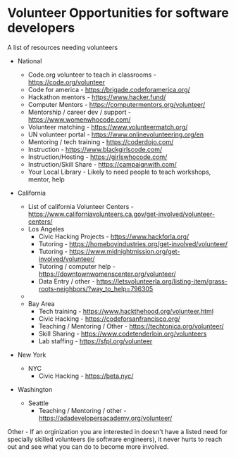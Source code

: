 # Volunteer Opportunities for software developers

A list of resources needing volunteers

- National 
    - Code.org volunteer to teach in classrooms - https://code.org/volunteer
    - Code for america - https://brigade.codeforamerica.org/
    - Hackathon mentors - https://www.hacker.fund/
    - Computer Mentors - https://computermentors.org/volunteer/
    - Mentorship / career dev / support - https://www.womenwhocode.com/
    - Volunteer matching - https://www.volunteermatch.org/
    - UN volunteer portal - https://www.onlinevolunteering.org/en
    - Mentoring / tech training - https://coderdojo.com/
    - Instruction - https://www.blackgirlscode.com/
    - Instruction/Hosting - https://girlswhocode.com/
    - Instruction/Skill Share - https://campaignwith.com/
    - Your Local Library - Likely to need people to teach workshops, mentor, help
- California 
  - List of california Volunteer Centers - https://www.californiavolunteers.ca.gov/get-involved/volunteer-centers/
  - Los Angeles 
    - Civic Hacking Projects - https://www.hackforla.org/
    - Tutoring - https://homeboyindustries.org/get-involved/volunteer/
    - Tutoring - https://www.midnightmission.org/get-involved/volunteer/
    - Tutoring / computer help - https://downtownwomenscenter.org/volunteer/
    - Data Entry / other - https://letsvolunteerla.org/listing-item/grass-roots-neighbors/?way_to_help=796305
  -  
  - Bay Area 
    - Tech training - https://www.hackthehood.org/volunteer.html
    - Civic Hacking - https://codeforsanfrancisco.org/
    - Teaching / Mentoring / Other - https://techtonica.org/volunteer/
    - Skill Sharing - https://www.codetenderloin.org/volunteers
    - Lab staffing - https://sfpl.org/volunteer

- New York
  - NYC 
    - Civic Hacking - https://beta.nyc/

- Washington
  - Seattle
    - Teaching / Mentoring / other - https://adadevelopersacademy.org/volunteer/



Other - If an orginization you are interested in doesn't have a listed need for specially skilled volunteers (ie software engineers), it never hurts to reach out and see what you can do to become more involved.



